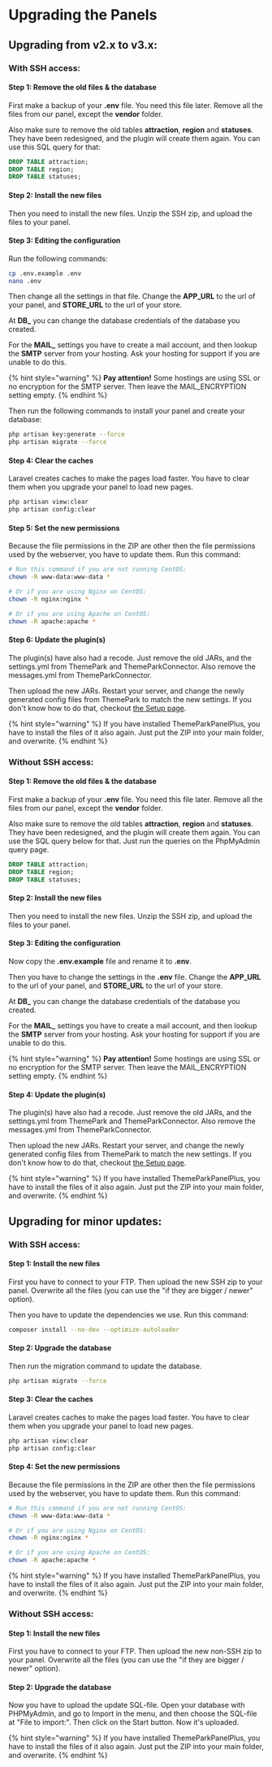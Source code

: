 # Upgrading the Panels

## **Upgrading from v2.x to v3.x:**

### With SSH access:

#### Step 1: Remove the old files & the database

First make a backup of your **.env** file. You need this file later. Remove all the files from our panel, except the **vendor** folder.

Also make sure to remove the old tables **attraction**, **region** and **statuses**. They have been redesigned, and the plugin will create them again. You can use this SQL query for that:

```sql
DROP TABLE attraction;
DROP TABLE region;
DROP TABLE statuses;
```

#### Step 2: Install the new files

Then you need to install the new files. Unzip the SSH zip, and upload the files to your panel.

#### Step 3: Editing the configuration

Run the following commands:

```bash
cp .env.example .env
nano .env
```

Then change all the settings in that file. Change the **APP\_URL** to the url of your panel, and **STORE\_URL** to the url of your store.

At **DB\_** you can change the database credentials of the database you created.

For the **MAIL\_** settings you have to create a mail account, and then lookup the **SMTP** server from your hosting. Ask your hosting for support if you are unable to do this.

{% hint style="warning" %}
**Pay attention!** Some hostings are using SSL or no encryption for the SMTP server. Then leave the MAIL\_ENCRYPTION setting empty.
{% endhint %}

Then run the following commands to install your panel and create your database:

```bash
php artisan key:generate --force
php artisan migrate --force
```

#### Step 4: Clear the caches

Laravel creates caches to make the pages load faster. You have to clear them when you upgrade your panel to load new pages.

```bash
php artisan view:clear
php artisan config:clear
```

#### Step 5: Set the new permissions

Because the file permissions in the ZIP are other then the file permissions used by the webserver, you have to update them. Run this command:

```bash
# Run this command if you are not running CentOS:
chown -R www-data:www-data * 

# Or if you are using Nginx on CentOS:
chown -R nginx:nginx *

# Or if you are using Apache on CentOS:
chown -R apache:apache *
```

#### Step 6: Update the plugin\(s\)

The plugin\(s\) have also had a recode. Just remove the old JARs, and the settings.yml from ThemePark and ThemeParkConnector. Also remove the messages.yml from ThemeParkConnector.

Then upload the new JARs. Restart your server, and change the newly generated config files from ThemePark to match the new settings. If you don't know how to do that, checkout [the Setup page](setup.md).

{% hint style="warning" %}
If you have installed ThemeParkPanelPlus, you have to install the files of it also again. Just put the ZIP into your main folder, and overwrite.
{% endhint %}

### Without SSH access:

#### Step 1: Remove the old files & the database

First make a backup of your **.env** file. You need this file later. Remove all the files from our panel, except the **vendor** folder.

Also make sure to remove the old tables **attraction**, **region** and **statuses**. They have been redesigned, and the plugin will create them again. You can use the SQL query below for that. Just run the queries on the PhpMyAdmin query page.

```sql
DROP TABLE attraction;
DROP TABLE region;
DROP TABLE statuses;
```

#### Step 2: Install the new files

Then you need to install the new files. Unzip the SSH zip, and upload the files to your panel.

#### Step 3: Editing the configuration

Now copy the **.env.example** file and rename it to **.env**. 

Then you have to change the settings in the **.env** file. Change the **APP\_URL** to the url of your panel, and **STORE\_URL** to the url of your store.

At **DB\_** you can change the database credentials of the database you created.

For the **MAIL\_** settings you have to create a mail account, and then lookup the **SMTP** server from your hosting. Ask your hosting for support if you are unable to do this.

{% hint style="warning" %}
**Pay attention!** Some hostings are using SSL or no encryption for the SMTP server. Then leave the MAIL\_ENCRYPTION setting empty.
{% endhint %}

#### Step 4: Update the plugin\(s\)

The plugin\(s\) have also had a recode. Just remove the old JARs, and the settings.yml from ThemePark and ThemeParkConnector. Also remove the messages.yml from ThemeParkConnector.

Then upload the new JARs. Restart your server, and change the newly generated config files from ThemePark to match the new settings. If you don't know how to do that, checkout [the Setup page](setup.md).

{% hint style="warning" %}
If you have installed ThemeParkPanelPlus, you have to install the files of it also again. Just put the ZIP into your main folder, and overwrite.
{% endhint %}

## Upgrading for minor updates:

### **With SSH access:**

#### **Step 1: Install the new files**

First you have to connect to your FTP. Then upload the new SSH zip to your panel. Overwrite all the files \(you can use the "if they are bigger / newer" option\).

Then you have to update the dependencies we use. Run this command:

```bash
composer install --no-dev --optimize-autoloader
```

#### Step 2: Upgrade the database

Then run the migration command to update the database.

```bash
php artisan migrate --force
```

#### Step 3: Clear the caches

Laravel creates caches to make the pages load faster. You have to clear them when you upgrade your panel to load new pages.

```bash
php artisan view:clear
php artisan config:clear
```

#### Step 4: Set the new permissions

Because the file permissions in the ZIP are other then the file permissions used by the webserver, you have to update them. Run this command:

```bash
# Run this command if you are not running CentOS:
chown -R www-data:www-data * 

# Or if you are using Nginx on CentOS:
chown -R nginx:nginx *

# Or if you are using Apache on CentOS:
chown -R apache:apache *
```

{% hint style="warning" %}
If you have installed ThemeParkPanelPlus, you have to install the files of it also again. Just put the ZIP into your main folder, and overwrite.
{% endhint %}

### Without SSH access:

#### **Step 1: Install the new files**

First you have to connect to your FTP. Then upload the new non-SSH zip to your panel. Overwrite all the files \(you can use the "if they are bigger / newer" option\).

#### Step 2: Upgrade the database

Now you have to upload the update SQL-file. Open your database with PHPMyAdmin, and go to Import in the menu, and then choose the SQL-file at "File to import:". Then click on the Start button. Now it's uploaded.

{% hint style="warning" %}
If you have installed ThemeParkPanelPlus, you have to install the files of it also again. Just put the ZIP into your main folder, and overwrite.
{% endhint %}

